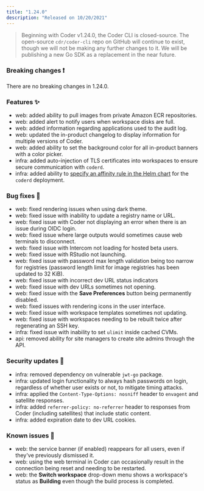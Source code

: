 ```yaml
---
title: "1.24.0"
description: "Released on 10/20/2021"
---
```


> Beginning with Coder v1.24.0, the Coder CLI is closed-source. The open-source
> `cdr/coder-cli` repo on GitHub will continue to exist, though we will not be
> making any further changes to it. We will be publishing a new Go SDK as a
> replacement in the near future.

### Breaking changes ❗

There are no breaking changes in 1.24.0.

### Features ✨

- web: added ability to pull images from private Amazon ECR repositories.
- web: added alert to notify users when workspace disks are full.
- web: added information regarding applications used to the audit log.
- web: updated the in-product changelog to display information for multiple
  versions of Coder.
- web: added ability to set the background color for all in-product banners with
  a color picker.
- infra: added auto-injection of TLS certificates into workspaces to ensure
  secure communication with `coderd`.
- infra: added ability to
  [specify an affinity rule in the Helm chart](https://github.com/coder/enterprise-helm#values)
  for the `coderd` deployment.

### Bug fixes 🐛

- web: fixed rendering issues when using dark theme.
- web: fixed issue with inability to update a registry name or URL.
- web: fixed issue with Coder not displaying an error when there is an issue
  during OIDC login.
- web: fixed issue where large outputs would sometimes cause web terminals to
  disconnect.
- web: fixed issue with Intercom not loading for hosted beta users.
- web: fixed issue with RStudio not launching.
- web: fixed issue with password max length validation being too narrow for
  registries (password length limit for image registries has been updated to 32
  KiB).
- web: fixed issue with incorrect dev URL status indicators
- web: fixed issue with dev URLs sometimes not opening.
- web: fixed issue with the **Save Preferences** button being permanently
  disabled.
- web: fixed issues with rendering icons in the user interface.
- web: fixed issue with workspace templates sometimes not updating.
- web: fixed issue with workspaces needing to be rebuilt twice after
  regenerating an SSH key.
- infra: fixed issue with inability to set `ulimit` inside cached CVMs.
- api: removed ability for site managers to create site admins through the API.

### Security updates 🔐

- infra: removed dependency on vulnerable `jwt-go` package.
- infra: updated login functionality to always hash passwords on login,
  regardless of whether user exists or not, to mitigate timing attacks.
- infra: applied the `Content-Type-Options: nosniff` header to `envagent` and
  satellite responses.
- infra: added `referrer-policy: no-referrer` header to responses from Coder
  (including satellites) that include static content.
- infra: added expiration date to dev URL cookies.

### Known issues 🔧

- web: the service banner (if enabled) reappears for all users, even if they've
  previously dismissed it.
- web: using the web terminal in Coder can occasionally result in the connection
  being reset and needing to be restarted.
- web: the **Switch workspace** drop-down menu shows a workspace's status as
  **Building** even though the build process is completed.
